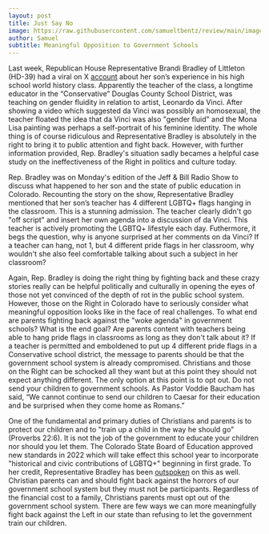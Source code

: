 ```yaml
---
layout: post
title: Just Say No
image: https://raw.githubusercontent.com/samueltbentz/review/main/images/alphabet.jpeg
author: Samuel
subtitle: Meaningful Opposition to Government Schools
---
```


Last week, Republican House Representative Brandi Bradley of Littleton (HD-39) had a viral on X [account](https://x.com/bradleyforco/status/1826307043684135239) about her son’s experience in his high school world history class. Apparently the teacher of the class, a longtime educator in the “Conservative” Douglas County School District, was teaching on gender fluidity in relation to artist, Leonardo da Vinci. After showing a video which suggested da Vinci was possibly an homosexual, the teacher floated the idea that da Vinci was also "gender fluid" and the Mona Lisa painting was perhaps a self-portrait of his feminine identity. The whole thing is of course ridiculous and Representative Bradley is absolutely in the right to bring it to public attention and fight back. However, with further information provided, Rep. Bradley's situation sadly becames a helpful case study on the ineffectiveness of the Right in politics and culture today.

Rep. Bradley was on Monday's edition of the Jeff & Bill Radio Show to discuss what happened to her son and the state of public education in Colorado. Recounting the story on the show, Representative Bradley mentioned that her son’s teacher has 4 different LGBTQ+ flags hanging in the classroom. This is a stunning admission. The teacher clearly didn't go "off script" and insert her own agenda into a discussion of da Vinci. This teacher is actively promoting the LGBTQ+ lifestyle each day. Futhermore, it begs the question, why is anyone surprised at her comments on da Vinci? If a teacher can hang, not 1, but 4 different pride flags in her classroom, why wouldn't she also feel comfortable talking about such a subject in her classroom?

Again, Rep. Bradley is doing the right thing by fighting back and these crazy stories really can be helpful politically and culturally in opening the eyes of those not yet convinced of the depth of rot in the public school system. However, those on the Right in Colorado have to seriously consider what meaningful opposition looks like in the face of real challenges. To what end are parents fighting back against the "woke agenda" in government schools? What is the end goal? Are parents content with teachers being able to hang pride flags in classrooms as long as they don't talk about it? If a teacher is permitted and emboldened to put up 4 different pride flags in a Conservative school district, the message to parents should be that the government school system is already compromised. Christians and those on the Right can be schocked all they want but at this point they should not expect anything different. The only option at this point is to opt out. Do not send your children to government schools. As Pastor Voddie Baucham has said, “We cannot continue to send our children to Caesar for their education and be surprised when they come home as Romans.”

One of the fundamental and primary duties of Christians and parents is to protect our children and to "train up a child in the way he should go" (Proverbs 22:6). It is not the job of the government to educate your children nor should you let them. The Colorado State Board of Education approved new standards in 2022 which will take effect this school year to incorporate "historical and civic contributions of LGBTQ+" beginning in first grade. To her credit, Representative Bradley has been [outspoken](https://www.dailysignal.com/2024/08/26/parents-outraged-colorados-lgbtq-history-lessons-starting-first-grade-fall/) on this as well. Christian parents can and should fight back against the horrors of our government school system but they must not be participants. Regardless of the financial cost to a family, Christians parents must opt out of the government school system. There are few ways we can more meaningfully fight back against the Left in our state than refusing to let the government train our children.